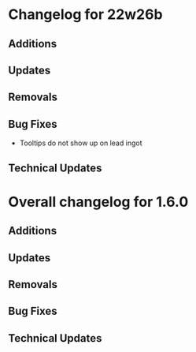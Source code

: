 # Changelog for 22w26b

## Additions

## Updates

## Removals

## Bug Fixes

- Tooltips do not show up on lead ingot

## Technical Updates

# Overall changelog for 1.6.0

## Additions

## Updates

## Removals

## Bug Fixes

## Technical Updates
